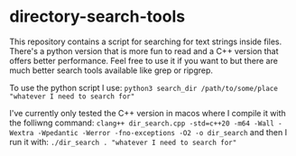 # directory-search-tools

This repository contains a script for searching for text strings inside files.
There's a python version that is more fun to read and a C++ version that offers better performance.
Feel free to use it if you want to but there are much better search tools available like grep or ripgrep.

To use the python script I use:
`python3 search_dir /path/to/some/place "whatever I need to search for"`

I've currently only tested the C++ version in macos where I compile it with the folliwng command:
`clang++ dir_search.cpp -std=c++20 -m64 -Wall -Wextra -Wpedantic -Werror -fno-exceptions -O2 -o dir_search`
and then I run it with:
`./dir_search . "whatever I need to search for"`
